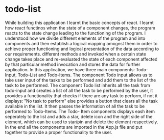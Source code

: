 # todo-list
While building this application I learnt the basic concepts of react.
I learnt how react functinos when the state of a component changes, the program reacts to the state change leading to the functioning of the program.
I understood how we divide different elements of the program and into components and then establish a logical mapping amognst them in order to achieve proper functioning and logical presentation of the data according to our requirements.
different methods and invoked when a certain state change takes place and re-evaluated the state of each component affected by that particular method invocation and stores the data for further application.
In this application, we have three main components: Todo-Input, Todo-List and Todo-Items.
The component Todo input allows us to take user input of the tasks to be performed and add them to the list of the task to be performed.
The component Todo list inherits all the task from todo-input and creates a list of all the task to be performed by the user, it provides a functionality that checks if there are any task to perform, if not it displays: "No task to perform" else provides a button that clears all the task available in the list. It then passes the information of all the task to be performed to Todo-Items.
The Todo- Item components displays eash item seperately to the list and adds a star, delete icon and the right side of the element, which can be used to star/pin and delete the element respectively. 
In the end all the components are imported in the App.js file and put together to provide a proper functionality to the user.
